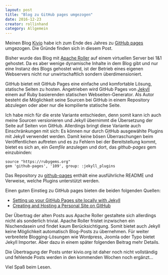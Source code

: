 ```yaml
---
layout: post
title: "Blog zu GitHub pages umgezogen"
date: 2016-12-23
creator: rollinhand
category: Allgemein
---
```

Meinen Blog [Kivio](http://kivio.org) habe ich zum Ende des Jahres zu [GitHub pages](http://github.com) 
umgezogen. Die Gründe finden sich in diesem Post.

<!--more-->

Bisher wurde das Blog mit [Apache Roller](http://roller.apache.org) auf einem virtuellen Server
bei 1&1 gehostet. Da es aber wenige dynamische Inhalte in dem Blog gibt und nur eine 
Instanz des Blogs gehostet wird, ist der Betrieb eines eigenen Webservers nicht nur
unwirtschaftlich sondern überdimensioniert.

GitHub bietet mit GitHub Pages eine einfache und komfortable Lösung, statische Seiten
zu hosten. Angetrieben wird GitHub Pages von [Jekyll](http://jekyllrb.com) einem auf
Ruby basierenden statischen Webseiten-Generator. Als Autor besteht die Möglichkeit seine 
Sourcen bei GitHub in einem Repository abzulegen oder aber nur die kompilierte statische Seite.

Ich habe mich für die erste Variante entschieden, denn somit kann ich auch meine Sourcen
versionieren und Jekyll übernimmt die Übersetzung der Seite auf Seiten von GitHub. Allerdings
bringt diese Variante auch Einschränkungen mit sich: Es können nur durch GitHub ausgewählte
Plugins mit Jekyll verwendet werden. Damit keine bösen Überraschungen beim Veröffentlichen
auftreten und es zu Fehlern bei der Bereitstellung kommt, bietet es sich an, ein
_Gemfile_ anzulegen und dort, das _github-pages_ gem einzubinden:

	source "https://rubygems.org"
	gem 'github-pages', '109', group: :jekyll_plugins

Das Repository zu [github-pages](https://github.com/github/pages-gem) enthält eine ausführliche
README und Verweise, welche Plugins unterstützt werden.

Einen guten Einstieg zu GitHub pages bieten die beiden folgenden Quellen:


* [Setting up your GitHub Pages site locally with Jekyll](https://help.github.com/articles/setting-up-your-github-pages-site-locally-with-jekyll/)
* [Creating and Hosting a Personal Site on GitHub](http://jmcglone.com/guides/github-pages/)


Der Übertrag der alten Posts aus Apache Roller gestaltete sich allerdings nicht als
sonderlich trivial. Apache Roller fristet inzwischen ein Nischendasein und findet kaum
Berücksichtigung. Somit bietet auch Jekyll keine Möglichkeit automatisch Blog-Posts zu
übernehmen. Für weiter verbreitete Blogging-Lösungen wie Wordpress, Joomla oder Typo
bietet Jekyll Importer. Aber dazu in einem später folgenden Beitrag mehr Details.

Die Übertragung der Posts unter kivio.org ist daher noch nicht vollständig und fehlende
Posts werden in den kommenden Wochen noch ergänzt...

Viel Spaß beim Lesen.



